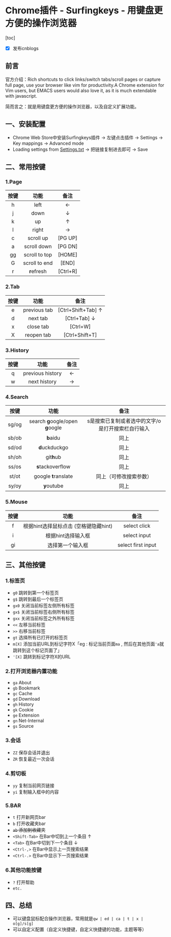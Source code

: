 # Chrome插件 - Surfingkeys - 用键盘更方便的操作浏览器

[toc]

- [x] 发布cnblogs

## 前言

官方介绍：Rich shortcuts to click links/switch tabs/scroll pages or capture full page, use your browser like vim for productivity.A Chrome extension for Vim users, but EMACS users would also love it, as it is much extendable with javascript.

简而言之：就是用键盘更方便的操作浏览器，以及自定义扩展功能。

## 一、安装配置

- Chrome Web Store中安装Surfingkeys插件 -> 左键点击插件 -> Settings -> Key mappings -> Advanced mode
- Loading settings from [Settings.txt](https://raw.githubusercontent.com/bogeol/settings-surfingkeys/master/settings/settings-surfingkeys.txt) -> 把链接复制进去即可 -> Save

## 二、常用按键

### 1.Page

| 按键 |     功能      |   备注   |
| :--: | :-----------: | :------: |
|  h   |     left      |    ←     |
|  j   |     down      |    ↓     |
|  k   |      up       |    ↑     |
|  l   |     right     |    →     |
|  c   |   scroll up   | [PG UP]  |
|  a   |  scroll down  | [PG DN]  |
|  gg  | scroll to top |  [HOME]  |
|  G   | scroll to end |  [END]   |
|  r   |  **r**efresh  | [Ctrl+R] |

### 2.Tab

| 按键 |     功能     |        备注        |
| :--: | :----------: | :----------------: |
|  e   | previous tab | [Ctrl+Shift+Tab] ↑ |
|  d   |   next tab   |    [Ctrl+Tab] ↓    |
|  x   |  close tab   |      [Ctrl+W]      |
|  X   |  reopen tab  |   [Ctrl+Shift+T]   |

### 3.History

| 按键 |       功能       | 备注 |
| :--: | :--------------: | :--: |
|  q   | previous history |  ←   |
|  w   |   next history   |  →   |

### 4.Search

| 按键  |               功能                |                       备注                        |
| :---: | :-------------------------------: | :-----------------------------------------------: |
| sg/og | search **g**oogle/open **g**oogle | s是搜索已复制或者选中的文字/o是打开搜索栏自行输入 |
| sb/ob |             **b**aidu             |                       同上                        |
| sd/od |          **d**uckduckgo           |                       同上                        |
| sh/oh |            git**h**ub             |                       同上                        |
| ss/os |         **s**tackoverflow         |                       同上                        |
| st/ot |       google **t**ranslate        |              同上（可修改搜索参数）               |
| sy/oy |            **y**outube            |                       同上                        |

### 5.Mouse

| 按键 |                 功能                  |        备注        |
| :--: | :-----------------------------------: | :----------------: |
|  f   | 根据hint选择鼠标点击 (空格键隐藏hint) |    select click    |
|  i   |          根据hint选择输入框           |    select input    |
|  gi  |           选择第一个输入框            | select first input |

## 三、其他按键

### 1.标签页

- `g0` 跳转到第一个标签页
- `g$` 跳转到最后一个标签页
- `gx0` 关闭当前标签左侧所有标签
- `gx$` 关闭当前标签右侧所有标签
- `gxx` 关闭当前标签之外所有标签
- `<<` 左移当前标签
- `>>` 右移当前标签
- `gt` 选择所有已打开的标签页
- `m[X]` 添加当前URL到标记字符X「eg : 标记当前页面`ma` , 然后在其他页面`'a`就跳转到这个标记页面了」
- `'[X]` 跳转到标记字符X的URL

### 2.打开浏览器内置功能

- `ga` About
- `gb` Bookmark
- `gc` Cache
- `gd` Download
- `gh` History
- `gk` Cookie
- `ge` Extension
- `gn` Net-Internal
- `gs` Source

### 3.会话

- `ZZ` 保存会话并退出
- `ZR` 恢复最近一次会话

### 4.剪切板

- `yy` 复制当前网页链接
- `yi` 复制输入框中的内容

### 5.BAR

- `t` 打开新网页bar
- `b` 打开收藏夹bar
- ~~`ab` 添加到收藏夹~~
- `<Shift-Tab>` 在Bar中切到上一个条目 ↑
- `<Tab>` 在Bar中切到下一个条目 ↓
- `<Ctrl-,>` 在Bar中显示上一页搜索结果
- `<Ctrl-.>` 在Bar中显示下一页搜索结果

### 6.其他功能按键

- `?` 打开帮助
- `etc.`

## 四、总结

- 可以键盘鼠标配合操作浏览器，常用就是`qw | ed | ca | t | x | o[g]/s[g]`
- 可以自定义配置（自定义快捷键，自定义快捷键的功能，主题等等）

